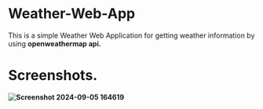 # Weather-Web-App
This is a simple Weather Web Application for getting weather information by using <b>openweathermap api.


# Screenshots.
![Screenshot 2024-09-05 164619](https://github.com/user-attachments/assets/b5afee5f-2173-4227-9994-172a07eb8063)
